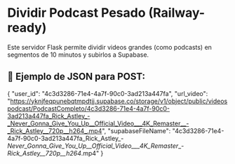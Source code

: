 # Dividir Podcast Pesado (Railway-ready)

Este servidor Flask permite dividir videos grandes (como podcasts) en segmentos de 10 minutos y subirlos a Supabase.

## 🧪 Ejemplo de JSON para POST:
{
"user_id": "4c3d3286-71e4-4a7f-90c0-3ad213a447fa",
"url_video": "https://yknjfeqpunebqtmpdtjj.supabase.co/storage/v1/object/public/videospodcast/PodcastCompleto/4c3d3286-71e4-4a7f-90c0-3ad213a447fa_Rick_Astley_-_Never_Gonna_Give_You_Up__Official_Video___4K_Remaster__-_Rick_Astley__720p__h264_.mp4",
"supabaseFileName": "4c3d3286-71e4-4a7f-90c0-3ad213a447fa_Rick_Astley_-_Never_Gonna_Give_You_Up__Official_Video___4K_Remaster__-_Rick_Astley__720p__h264_.mp4"
}
